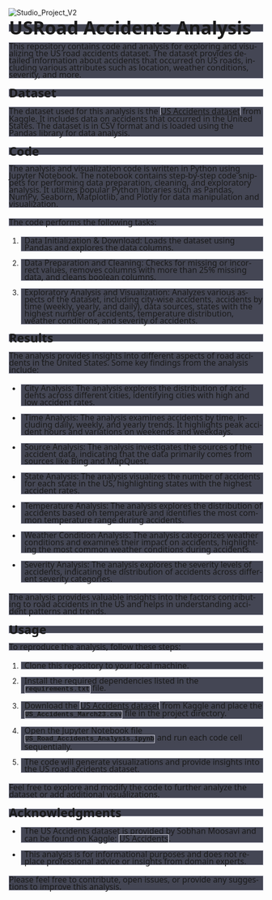 ![Studio_Project_V2](https://github.com/Afy-gitH/legendary-Data-Projects/assets/134000144/4aca3416-7bf1-44ba-8c97-86ae175656bd)
<!DOCTYPE html>
<html>
<head>
	<meta http-equiv="content-type" content="text/html; charset=utf-8"/>
	<title></title>
	
</head>
<body lang="en-IN" link="#000080" vlink="#800000" dir="ltr"><p style="line-height: 100%; margin-bottom: 0.15in; border: 1px solid #d9d9e3; padding: 0in; background: #444654">
<font face="Segoe UI, serif"><font size="6" style="font-size: 27pt"><b>USRoad Accidents Analysis</b></font></font></p>
<p style="line-height: 100%; margin-top: 0.21in; margin-bottom: 0.21in; border: 1px solid #d9d9e3; padding: 0in; background: #444654">
<font face="Segoe UI, serif"><font size="3" style="font-size: 12pt">This
repository contains code and analysis for exploring and visualizing
the US road accidents dataset. The dataset provides detailed
information about accidents that occurred on US roads, including
various attributes such as location, weather conditions, severity,
and more.</font></font></p>
<p style="line-height: 100%; margin-top: 0.19in; margin-bottom: 0.19in; border: 1px solid #d9d9e3; padding: 0in; background: #444654">
<font face="Segoe UI, serif"><font size="5" style="font-size: 18pt"><b>Dataset</b></font></font></p>
<p style="line-height: 100%; margin-bottom: 0.21in; border: 1px solid #d9d9e3; padding: 0in; background: #444654">
<font face="Segoe UI, serif"><font size="3" style="font-size: 12pt">The
dataset used for this analysis is the </font></font><span style="display: inline-block; border: 1px solid #d9d9e3; padding: 0in"><font face="Segoe UI, serif"><font size="3" style="font-size: 12pt"><u><a href="https://www.kaggle.com/sobhanmoosavi/us-accidents" target="_new">US
Accidents dataset</span></u></font></font></a><font face="Segoe UI, serif"><font size="3" style="font-size: 12pt">
from Kaggle. It includes data on accidents that occurred in the
United States. The dataset is in CSV format and is loaded using the
Pandas library for data analysis.</font></font></p>
<p style="line-height: 100%; margin-top: 0.19in; margin-bottom: 0.19in; border: 1px solid #d9d9e3; padding: 0in; background: #444654">
<font face="Segoe UI, serif"><font size="5" style="font-size: 18pt"><b>Code</b></font></font></p>
<p style="line-height: 100%; margin-bottom: 0.21in; border: 1px solid #d9d9e3; padding: 0in; background: #444654">
<font face="Segoe UI, serif"><font size="3" style="font-size: 12pt">The
analysis and visualization code is written in Python using Jupyter
Notebook. The notebook contains step-by-step code snippets for
performing data preparation, cleaning, and exploratory analysis. It
utilizes popular Python libraries such as Pandas, NumPy, Seaborn,
Matplotlib, and Plotly for data manipulation and visualization.</font></font></p>
<p style="line-height: 100%; margin-top: 0.21in; margin-bottom: 0.21in; border: 1px solid #d9d9e3; padding: 0in; background: #444654">
<font face="Segoe UI, serif"><font size="3" style="font-size: 12pt">The
code performs the following tasks:</font></font></p>
<ol>
	<li><p style="line-height: 100%; margin-bottom: 0in; border: 1px solid #d9d9e3; padding-top: 0in; padding-bottom: 0in; padding-left: 0.07in; padding-right: 0in; background: #444654">
	<font face="Segoe UI, serif"><font size="3" style="font-size: 12pt">Data
	Initialization &amp; Download: Loads the dataset using Pandas and
	explores the data columns.</font></font></p>
	<li><p style="line-height: 100%; margin-bottom: 0in; border: 1px solid #d9d9e3; padding-top: 0in; padding-bottom: 0in; padding-left: 0.07in; padding-right: 0in; background: #444654">
	<font face="Segoe UI, serif"><font size="3" style="font-size: 12pt">Data
	Preparation and Cleaning: Checks for missing or incorrect values,
	removes columns with more than 25% missing data, and cleans boolean
	columns.</font></font></p>
	<li><p style="line-height: 100%; margin-bottom: 0in; border: 1px solid #d9d9e3; padding-top: 0in; padding-bottom: 0in; padding-left: 0.07in; padding-right: 0in; background: #444654">
	<font face="Segoe UI, serif"><font size="3" style="font-size: 12pt">Exploratory
	Analysis and Visualization: Analyzes various aspects of the dataset,
	including city-wise accidents, accidents by time (weekly, yearly,
	and daily), data sources, states with the highest number of
	accidents, temperature distribution, weather conditions, and
	severity of accidents.</font></font></p>
</ol>
<p style="line-height: 100%; margin-top: 0.19in; margin-bottom: 0.19in; border: 1px solid #d9d9e3; padding: 0in; background: #444654">
<font face="Segoe UI, serif"><font size="5" style="font-size: 18pt"><b>Results</b></font></font></p>
<p style="line-height: 100%; margin-bottom: 0.21in; border: 1px solid #d9d9e3; padding: 0in; background: #444654">
<font face="Segoe UI, serif"><font size="3" style="font-size: 12pt">The
analysis provides insights into different aspects of road accidents
in the United States. Some key findings from the analysis include:</font></font></p>
<ul>
	<li><p style="line-height: 100%; margin-bottom: 0in; border: 1px solid #d9d9e3; padding-top: 0in; padding-bottom: 0in; padding-left: 0.07in; padding-right: 0in; background: #444654">
	<font face="Segoe UI, serif"><font size="3" style="font-size: 12pt">City
	Analysis: The analysis explores the distribution of accidents across
	different cities, identifying cities with high and low accident
	rates.</font></font></p>
	<li><p style="line-height: 100%; margin-bottom: 0in; border: 1px solid #d9d9e3; padding-top: 0in; padding-bottom: 0in; padding-left: 0.07in; padding-right: 0in; background: #444654">
	<font face="Segoe UI, serif"><font size="3" style="font-size: 12pt">Time
	Analysis: The analysis examines accidents by time, including daily,
	weekly, and yearly trends. It highlights peak accident hours and
	variations on weekends and weekdays.</font></font></p>
	<li><p style="line-height: 100%; margin-bottom: 0in; border: 1px solid #d9d9e3; padding-top: 0in; padding-bottom: 0in; padding-left: 0.07in; padding-right: 0in; background: #444654">
	<font face="Segoe UI, serif"><font size="3" style="font-size: 12pt">Source
	Analysis: The analysis investigates the sources of the accident
	data, indicating that the data primarily comes from sources like
	Bing and MapQuest.</font></font></p>
	<li><p style="line-height: 100%; margin-bottom: 0in; border: 1px solid #d9d9e3; padding-top: 0in; padding-bottom: 0in; padding-left: 0.07in; padding-right: 0in; background: #444654">
	<font face="Segoe UI, serif"><font size="3" style="font-size: 12pt">State
	Analysis: The analysis visualizes the number of accidents for each
	state in the US, highlighting states with the highest accident
	rates.</font></font></p>
	<li><p style="line-height: 100%; margin-bottom: 0in; border: 1px solid #d9d9e3; padding-top: 0in; padding-bottom: 0in; padding-left: 0.07in; padding-right: 0in; background: #444654">
	<font face="Segoe UI, serif"><font size="3" style="font-size: 12pt">Temperature
	Analysis: The analysis explores the distribution of accidents based
	on temperature and identifies the most common temperature range
	during accidents.</font></font></p>
	<li><p style="line-height: 100%; margin-bottom: 0in; border: 1px solid #d9d9e3; padding-top: 0in; padding-bottom: 0in; padding-left: 0.07in; padding-right: 0in; background: #444654">
	<font face="Segoe UI, serif"><font size="3" style="font-size: 12pt">Weather
	Condition Analysis: The analysis categorizes weather conditions and
	examines their impact on accidents, highlighting the most common
	weather conditions during accidents.</font></font></p>
	<li><p style="line-height: 100%; margin-bottom: 0in; border: 1px solid #d9d9e3; padding-top: 0in; padding-bottom: 0in; padding-left: 0.07in; padding-right: 0in; background: #444654">
	<font face="Segoe UI, serif"><font size="3" style="font-size: 12pt">Severity
	Analysis: The analysis explores the severity levels of accidents,
	indicating the distribution of accidents across different severity
	categories.</font></font></p>
</ul>
<p style="line-height: 100%; margin-top: 0.21in; margin-bottom: 0.21in; border: 1px solid #d9d9e3; padding: 0in; background: #444654">
<font face="Segoe UI, serif"><font size="3" style="font-size: 12pt">The
analysis provides valuable insights into the factors contributing to
road accidents in the US and helps in understanding accident patterns
and trends.</font></font></p>
<p style="line-height: 100%; margin-top: 0.19in; margin-bottom: 0.19in; border: 1px solid #d9d9e3; padding: 0in; background: #444654">
<font face="Segoe UI, serif"><font size="5" style="font-size: 18pt"><b>Usage</b></font></font></p>
<p style="line-height: 100%; margin-bottom: 0.21in; border: 1px solid #d9d9e3; padding: 0in; background: #444654">
<font face="Segoe UI, serif"><font size="3" style="font-size: 12pt">To
reproduce the analysis, follow these steps:</font></font></p>
<ol>
	<li><p style="line-height: 100%; margin-bottom: 0in; border: 1px solid #d9d9e3; padding-top: 0in; padding-bottom: 0in; padding-left: 0.07in; padding-right: 0in; background: #444654">
	<font face="Segoe UI, serif"><font size="3" style="font-size: 12pt">Clone
	this repository to your local machine.</font></font></p>
	<li><p style="line-height: 100%; margin-bottom: 0in; border: 1px solid #d9d9e3; padding-top: 0in; padding-bottom: 0in; padding-left: 0.07in; padding-right: 0in; background: #444654">
	<font face="Segoe UI, serif"><font size="3" style="font-size: 12pt">Install
	the required dependencies listed in the </font></font><span style="display: inline-block; border: 1px solid #d9d9e3; padding: 0in"><font size="2" style="font-size: 10pt"><b><font face="Courier New, serif">requirements.txt</span></b></font></font><font face="Segoe UI, serif"><font size="3" style="font-size: 12pt">
	file.</font></font></p>
	<li><p style="line-height: 100%; margin-bottom: 0in; border: 1px solid #d9d9e3; padding-top: 0in; padding-bottom: 0in; padding-left: 0.07in; padding-right: 0in; background: #444654">
	<font face="Segoe UI, serif"><font size="3" style="font-size: 12pt">Download
	the </font></font><span style="display: inline-block; border: 1px solid #d9d9e3; padding: 0in"><font face="Segoe UI, serif"><font size="3" style="font-size: 12pt"><u><a href="https://www.kaggle.com/sobhanmoosavi/us-accidents" target="_new">US
	Accidents dataset</span></u></font></font></a><font face="Segoe UI, serif"><font size="3" style="font-size: 12pt">
	from Kaggle and place the </font></font><span style="display: inline-block; border: 1px solid #d9d9e3; padding: 0in"><font size="2" style="font-size: 10pt"><b><font face="Courier New, serif">US_Accidents_March23.csv</span></b></font></font><font face="Segoe UI, serif"><font size="3" style="font-size: 12pt">
	file in the project directory.</font></font></p>
	<li><p style="line-height: 100%; margin-bottom: 0in; border: 1px solid #d9d9e3; padding-top: 0in; padding-bottom: 0in; padding-left: 0.07in; padding-right: 0in; background: #444654">
	<font face="Segoe UI, serif"><font size="3" style="font-size: 12pt">Open
	the Jupyter Notebook file </font></font><span style="display: inline-block; border: 1px solid #d9d9e3; padding: 0in"><font size="2" style="font-size: 10pt"><b><font face="Courier New, serif">US_Road_Accidents_Analysis.ipynb</span></b></font></font><font face="Segoe UI, serif"><font size="3" style="font-size: 12pt">
	and run each code cell sequentially.</font></font></p>
	<li><p style="line-height: 100%; margin-bottom: 0in; border: 1px solid #d9d9e3; padding-top: 0in; padding-bottom: 0in; padding-left: 0.07in; padding-right: 0in; background: #444654">
	<font face="Segoe UI, serif"><font size="3" style="font-size: 12pt">The
	code will generate visualizations and provide insights into the US
	road accidents dataset.</font></font></p>
</ol>
<p style="line-height: 100%; margin-top: 0.21in; margin-bottom: 0.21in; border: 1px solid #d9d9e3; padding: 0in; background: #444654">
<font face="Segoe UI, serif"><font size="3" style="font-size: 12pt">Feel
free to explore and modify the code to further analyze the dataset or
add additional visualizations.</font></font></p>
<p style="line-height: 100%; margin-top: 0.21in; margin-bottom: 0.21in; border: 1px solid #d9d9e3; padding: 0in; background: #444654"><a name="_GoBack"></a>
<font face="Segoe UI, serif"><font size="5" style="font-size: 18pt"><b>Acknowledgments</b></font></font></p>
<ul>
	<li><p style="line-height: 100%; margin-bottom: 0in; border: 1px solid #d9d9e3; padding-top: 0in; padding-bottom: 0in; padding-left: 0.07in; padding-right: 0in; background: #444654">
	<font face="Segoe UI, serif"><font size="3" style="font-size: 12pt">The
	US Accidents dataset is provided by Sobhan Moosavi and can be found
	on Kaggle: </font></font><span style="display: inline-block; border: 1px solid #d9d9e3; padding: 0in"><font face="Segoe UI, serif"><font size="3" style="font-size: 12pt"><u><a href="https://www.kaggle.com/sobhanmoosavi/us-accidents" target="_new">US
	Accidents</span></u></font></font></a><font face="Segoe UI, serif"><font size="3" style="font-size: 12pt">.</font></font></p>
	<li><p style="line-height: 100%; margin-bottom: 0in; border: 1px solid #d9d9e3; padding-top: 0in; padding-bottom: 0in; padding-left: 0.07in; padding-right: 0in; background: #444654">
	<font face="Segoe UI, serif"><font size="3" style="font-size: 12pt">This
	analysis is for informational purposes and does not replace
	professional advice or insights from domain experts.</font></font></p>
</ul>
<p style="line-height: 100%; margin-top: 0.21in; margin-bottom: 0in; border: 1px solid #d9d9e3; padding: 0in; background: #444654">
<font face="Segoe UI, serif"><font size="3" style="font-size: 12pt">Please
feel free to contribute, open issues, or provide any suggestions to
improve this analysis.</font></font></p>
<p style="line-height: 108%; margin-bottom: 0.11in"><br/>
<br/>

</p>
</body>
</html>
